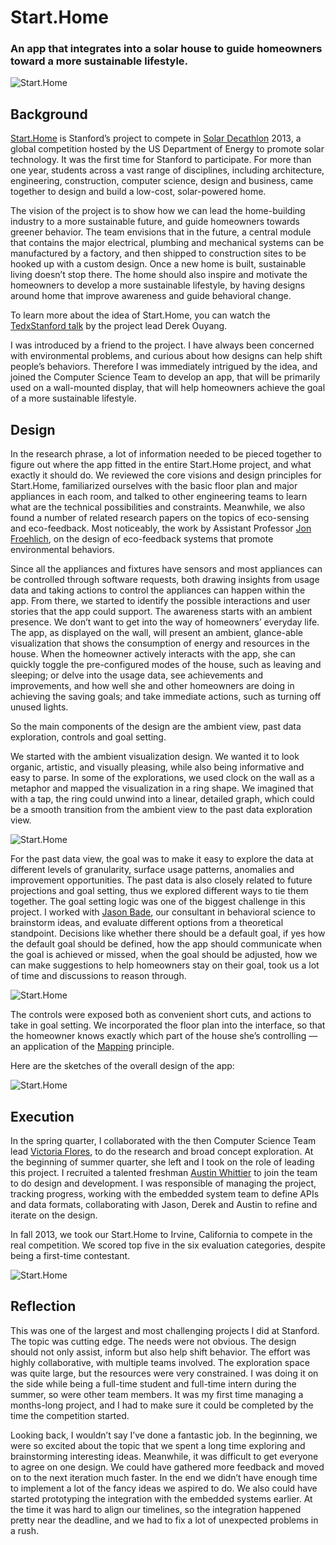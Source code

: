 # Start.Home

### An app that integrates into a solar house to guide homeowners toward a more sustainable lifestyle.

![Start.Home](../../images/design/start.home-1.jpg "Start.Home")


## Background

[Start.Home](https://news.stanford.edu/features/2014/starthome/) is Stanford’s project to compete in [Solar Decathlon](http://www.solardecathlon.gov/) 2013, a global competition hosted by the US Department of Energy to promote solar technology. It was the first time for Stanford to participate. For more than one year, students across a vast range of disciplines, including architecture, engineering, construction, computer science, design and business, came together to design and build a low-cost, solar-powered home.

The vision of the project is to show how we can lead the home-building industry to a more sustainable future, and guide homeowners towards greener behavior. The team envisions that in the future, a central module that contains the major electrical, plumbing and mechanical systems can be manufactured by a factory, and then shipped to construction sites to be hooked up with a custom design. Once a new home is built, sustainable living doesn’t stop there. The home should also inspire and motivate the homeowners to develop a more sustainable lifestyle, by having designs around home that improve awareness and guide behavioral change.

To learn more about the idea of Start.Home, you can watch the [TedxStanford talk](https://www.youtube.com/watch?v=mX2rzFL9hL4) by the project lead Derek Ouyang.

I was introduced by a friend to the project. I have always been concerned with environmental problems, and curious about how designs can help shift people’s behaviors. Therefore I was immediately intrigued by the idea, and joined the Computer Science Team to develop an app, that will be primarily used on a wall-mounted display, that will help homeowners achieve the goal of a more sustainable lifestyle.

## Design

In the research phrase, a lot of information needed to be pieced together to figure out where the app fitted in the entire Start.Home project, and what exactly it should do. We reviewed the core visions and design principles for Start.Home, familiarized ourselves with the basic floor plan and major appliances in each room, and talked to other engineering teams to learn what are the technical possibilities and constraints. Meanwhile, we also found a number of related research papers on the topics of eco-sensing and eco-feedback. Most noticeably, the work by Assistant Professor [Jon Froehlich](http://www.cs.umd.edu/~jonf/), on the design of eco-feedback systems that promote environmental behaviors.

Since all the appliances and fixtures have sensors and most appliances can be controlled through software requests, both drawing insights from usage data and taking actions to control the appliances can happen within the app. From there, we started to identify the possible interactions and user stories that the app could support. The awareness starts with an ambient presence. We don’t want to get into the way of homeowners’ everyday life. The app, as displayed on the wall, will present an ambient, glance-able visualization that shows the consumption of energy and resources in the house. When the homeowner actively interacts with the app, she can quickly toggle the pre-configured modes of the house, such as leaving and sleeping; or delve into the usage data, see achievements and improvements, and how well she and other homeowners are doing in achieving the saving goals; and take immediate actions, such as turning off unused lights.

So the main components of the design are the ambient view, past data exploration, controls and goal setting.

We started with the ambient visualization design. We wanted it to look organic, artistic, and visually pleasing, while also being informative and easy to parse. In some of the explorations, we used clock on the wall as a metaphor and mapped the visualization in a ring shape. We imagined that with a tap, the ring could unwind into a linear, detailed graph, which could be a smooth transition from the ambient view to the past data exploration view.

![Start.Home](../../images/design/start.home-2.jpg "Start.Home")

For the past data view, the goal was to make it easy to explore the data at different levels of granularity, surface usage patterns, anomalies and improvement opportunities. The past data is also closely related to future projections and goal setting, thus we explored different ways to tie them together. The goal setting logic was one of the biggest challenge in this project. I worked with [Jason Bade](https://changelabs.stanford.edu/people/jason-bade), our consultant in behavioral science to brainstorm ideas, and evaluate different options from a theoretical standpoint. Decisions like whether there should be a default goal, if yes how the default goal should be defined, how the app should communicate when the goal is achieved or missed, when the goal should be adjusted, how we can make suggestions to help homeowners stay on their goal, took us a lot of time and discussions to reason through.

![Start.Home](../../images/design/start.home-3.jpg "Start.Home")

The controls were exposed both as convenient short cuts, and actions to take in goal setting. We incorporated the floor plan into the interface, so that the homeowner knows exactly which part of the house she’s controlling — an application of the [Mapping](https://en.wikipedia.org/wiki/Natural_mapping_(interface_design)) principle.

Here are the sketches of the overall design of the app:

![Start.Home](../../images/design/start.home-4.jpg "Start.Home")

## Execution

In the spring quarter, I collaborated with the then Computer Science Team lead [Victoria Flores](http://vicflo.github.io/), to do the research and broad concept exploration. At the beginning of summer quarter, she left and I took on the role of leading this project. I recruited a talented freshman [Austin Whittier](http://www.awhitty.me/) to join the team to do design and development. I was responsible of managing the project, tracking progress, working with the embedded system team to define APIs and data formats, collaborating with Jason, Derek and Austin to refine and iterate on the design.

In fall 2013, we took our Start.Home to Irvine, California to compete in the real competition. We scored top five in the six evaluation categories, despite being a first-time contestant.

![Start.Home](../../images/design/start.home-5.jpg "Start.Home")

## Reflection

This was one of the largest and most challenging projects I did at Stanford. The topic was cutting edge. The needs were not obvious. The design should not only assist, inform but also help shift behavior. The effort was highly collaborative, with multiple teams involved. The exploration space was quite large, but the resources were very constrained. I was doing it on the side while being a full-time student and full-time intern during the summer, so were other team members. It was my first time managing a months-long project, and I had to make sure it could be completed by the time the competition started.

Looking back, I wouldn’t say I’ve done a fantastic job. In the beginning, we were so excited about the topic that we spent a long time exploring and brainstorming interesting ideas. Meanwhile, it was difficult to get everyone to agree on one design. We could have gathered more feedback and moved on to the next iteration much faster. In the end we didn’t have enough time to implement a lot of the fancy ideas we aspired to do. We also could have started prototyping the integration with the embedded systems earlier. At the time it was hard to align our timelines, so the integration happened pretty near the deadline, and we had to fix a lot of unexpected problems in a rush.




